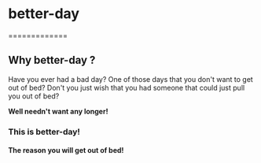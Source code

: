 # better-day

=============

## Why better-day ?

Have you ever had a bad day? One of those days that you don't want to get out of bed?
Don't you just wish that you had someone that could just pull you out of bed?

**Well needn't want any longer!**

### This is **better-day**!

#### The reason you will get out of bed!
